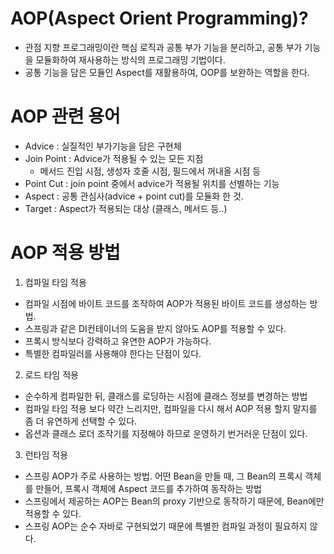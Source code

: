 # AOP(Aspect Orient Programming)?

- 관점 지향 프로그래밍이란 핵심 로직과 공통 부가 기능을 분리하고,
공통 부가 기능을 모듈화하여 재사용하는 방식의 프로그래밍 기법이다.
- 공통 기능을 담은 모듈인 Aspect를 재활용하여, OOP를 보완하는 역할을 한다.

# AOP 관련 용어

- Advice : 실질적인 부가기능을 담은 구현체
- Join Point : Advice가 적용될 수 있는 모든 지점
    - 메서드 진입 시점, 생성자 호줄 시점, 필드에서 꺼내올 시점 등
- Point Cut : join point 중에서 advice가 적용될 위치를 선별하는 기능
- Aspect : 공통 관심사(advice + point cut)를 모듈화 한 것.
- Target : Aspect가 적용되는 대상 (클래스, 메서드 등..)

# AOP 적용 방법

1. 컴파일 타임 적용
- 컴파일 시점에 바이트 코드를 조작하여 AOP가 적용된 바이트 코드를 생성하는 방법.
- 스프링과 같은 DI컨테이너의 도움을 받지 않아도 AOP를 적용할 수 있다.
- 프록시 방식보다 강력하고 유연한 AOP가 가능하다.
- 특별한 컴파일러를 사용해야 한다는 단점이 있다.

2. 로드 타임 적용
- 순수하게 컴파일한 뒤, 클래스를 로딩하는 시점에 클래스 정보를 변경하는 방법
- 컴파일 타임 적용 보다 약간 느리지만, 컴파일을 다시 해서 AOP 적용 할지 말지를 좀 더 유연하게 선택할 수 있다.
- 옵션과 클래스 로더 조작기를 지정해야 하므로 운영하기 번거러운 단점이 있다.

3. 런타임 적용
- 스프링 AOP가 주로 사용하는 방법. 어떤 Bean을 만들 때, 그 Bean의 프록시 객체를 만들어,
프록시 객체에 Aspect 코드를 추가하여 동작하는 방법
- 스프링에서 제공하는 AOP는 Bean의 proxy 기반으로 동작하기 때문에, Bean에만 적용할 수 있다.
- 스프링 AOP는 순수 자바로 구현되었기 때문에 특별한 컴파일 과정이 필요하지 않다.
